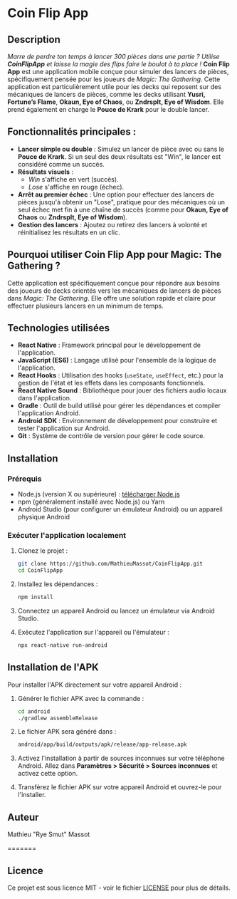 # Coin Flip App


## Description
*Marre de perdre ton temps à lancer 300 pièces dans une partie ? Utilise **CoinFlipApp** et laisse la magie des flips faire le boulot à ta place !*
**Coin Flip App** est une application mobile conçue pour simuler des lancers de pièces, spécifiquement pensée pour les joueurs de *Magic: The Gathering*. Cette application est particulièrement utile pour les decks qui reposent sur des mécaniques de lancers de pièces, comme les decks utilisant **Yusri, Fortune’s Flame**, **Okaun, Eye of Chaos**, ou **Zndrsplt, Eye of Wisdom**. Elle prend également en charge le **Pouce de Krark** pour le double lancer.

## Fonctionnalités principales :
- **Lancer simple ou double** : Simulez un lancer de pièce avec ou sans le **Pouce de Krark**. Si un seul des deux résultats est "Win", le lancer est considéré comme un succès.
- **Résultats visuels** :
  - *Win* s'affiche en vert (succès).
  - *Lose* s'affiche en rouge (échec).
- **Arrêt au premier échec** : Une option pour effectuer des lancers de pièces jusqu'à obtenir un "Lose", pratique pour des mécaniques où un seul échec met fin à une chaîne de succès (comme pour **Okaun, Eye of Chaos** ou **Zndrsplt, Eye of Wisdom**).
- **Gestion des lancers** : Ajoutez ou retirez des lancers à volonté et réinitialisez les résultats en un clic.

## Pourquoi utiliser Coin Flip App pour Magic: The Gathering ?
Cette application est spécifiquement conçue pour répondre aux besoins des joueurs de decks orientés vers les mécaniques de lancers de pièces dans *Magic: The Gathering*. Elle offre une solution rapide et claire pour effectuer plusieurs lancers en un minimum de temps.

## Technologies utilisées
- **React Native** : Framework principal pour le développement de l'application.
- **JavaScript (ES6)** : Langage utilisé pour l'ensemble de la logique de l'application.
- **React Hooks** : Utilisation des hooks (`useState`, `useEffect`, etc.) pour la gestion de l'état et les effets dans les composants fonctionnels.
- **React Native Sound** : Bibliothèque pour jouer des fichiers audio locaux dans l'application.
- **Gradle** : Outil de build utilisé pour gérer les dépendances et compiler l'application Android.
- **Android SDK** : Environnement de développement pour construire et tester l'application sur Android.
- **Git** : Système de contrôle de version pour gérer le code source.

## Installation

### Prérequis

- Node.js (version X ou supérieure) : [télécharger Node.js](https://nodejs.org/)
- npm (généralement installé avec Node.js) ou Yarn
- Android Studio (pour configurer un émulateur Android) ou un appareil physique Android

### Exécuter l'application localement

1. Clonez le projet :

    ```bash
    git clone https://github.com/MathieuMassot/CoinFlipApp.git
    cd CoinFlipApp
    ```

2. Installez les dépendances :

    ```bash
    npm install
    ```

3. Connectez un appareil Android ou lancez un émulateur via Android Studio.

4. Exécutez l'application sur l'appareil ou l'émulateur :

    ```bash
    npx react-native run-android
    ```

## Installation de l'APK

Pour installer l'APK directement sur votre appareil Android :

1. Générer le fichier APK avec la commande :

    ```bash
    cd android
    ./gradlew assembleRelease
    ```

2. Le fichier APK sera généré dans :

    ```bash
    android/app/build/outputs/apk/release/app-release.apk
    ```

3. Activez l'installation à partir de sources inconnues sur votre téléphone Android. Allez dans **Paramètres > Sécurité > Sources inconnues** et activez cette option.

4. Transférez le fichier APK sur votre appareil Android et ouvrez-le pour l'installer.
   

## Auteur
Mathieu "Rye Smut" Massot

=======
## Licence
Ce projet est sous licence MIT - voir le fichier [LICENSE](LICENSE) pour plus de détails.
